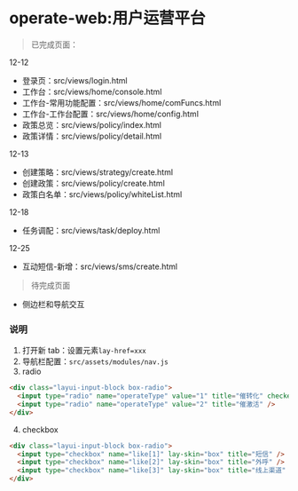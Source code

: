 # operate-web:用户运营平台

> 已完成页面：

12-12

- 登录页：src/views/login.html
- 工作台：src/views/home/console.html
- 工作台-常用功能配置：src/views/home/comFuncs.html
- 工作台-工作台配置：src/views/home/config.html
- 政策总览：src/views/policy/index.html
- 政策详情：src/views/policy/detail.html

12-13

- 创建策略：src/views/strategy/create.html
- 创建政策：src/views/policy/create.html
- 政策白名单：src/views/policy/whiteList.html

12-18

- 任务调配：src/views/task/deploy.html

12-25

- 互动短信-新增：src/views/sms/create.html

> 待完成页面

- 侧边栏和导航交互

### 说明

1. 打开新 tab：设置元素`lay-href=xxx`
2. 导航栏配置：`src/assets/modules/nav.js`
3. radio

```html
<div class="layui-input-block box-radio">
  <input type="radio" name="operateType" value="1" title="催转化" checked="" />
  <input type="radio" name="operateType" value="2" title="催激活" />
</div>
```

4. checkbox

```html
<div class="layui-input-block box-radio">
  <input type="checkbox" name="like[1]" lay-skin="box" title="短信" />
  <input type="checkbox" name="like[2]" lay-skin="box" title="外呼" />
  <input type="checkbox" name="like[3]" lay-skin="box" title="线上渠道" />
</div>
```
